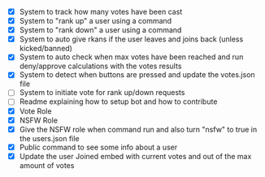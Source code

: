 - [x] System to track how many votes have been cast
- [x] System to "rank up" a user using a command
- [x] System to "rank down" a user using a command
- [x] System to auto give rkans if the user leaves and joins back (unless kicked/banned)
- [x] System to auto check when max votes have been reached and run deny/approve calculations with the votes results
- [x] System to detect when buttons are pressed and update the votes.json file
- [ ] System to initiate vote for rank up/down requests
- [ ] Readme explaining how to setup bot and how to contribute
- [x] Vote Role
- [x] NSFW Role
- [x] Give the NSFW role when command run and also turn "nsfw" to true in the users.json file 
- [x] Public command to see some info about a user
- [x] Update the user Joined embed with current votes and out of the max amount of votes
